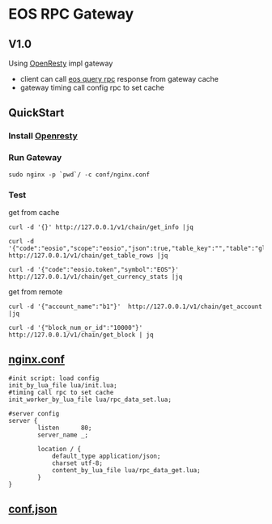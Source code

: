 # EOS RPC Gateway

## V1.0
Using [OpenResty](https://openresty.org/) impl gateway
- client can call [eos query rpc](https://developers.eos.io/eosio-nodeos/reference) response from gateway cache
- gateway timing call config rpc to set cache

## QuickStart

### Install [Openresty](https://openresty.org/en/installation.html)

### Run Gateway
```
sudo nginx -p `pwd`/ -c conf/nginx.conf
```

### Test
get from cache
```
curl -d '{}' http://127.0.0.1/v1/chain/get_info |jq

curl -d '{"code":"eosio","scope":"eosio","json":true,"table_key":"","table":"global"}' http://127.0.0.1/v1/chain/get_table_rows |jq

curl -d '{"code":"eosio.token","symbol":"EOS"}' http://127.0.0.1/v1/chain/get_currency_stats |jq
```

get from remote
```
curl -d '{"account_name":"b1"}'  http://127.0.0.1/v1/chain/get_account |jq

curl -d '{"block_num_or_id":"10000"}'  http://127.0.0.1/v1/chain/get_block | jq
```

## [nginx.conf](conf/nginx.conf)
```
#init script: load config
init_by_lua_file lua/init.lua;
#timing call rpc to set cache
init_worker_by_lua_file lua/rpc_data_set.lua;

#server config
server {
        listen      80;
        server_name _;

        location / {
            default_type application/json;
            charset utf-8;
            content_by_lua_file lua/rpc_data_get.lua;
        }
}
```

## [conf.json](conf/conf.json)
